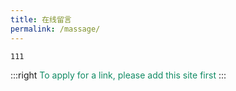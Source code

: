 ```yaml
---
title: 在线留言
permalink: /massage/
---
```


```html
111
```

:::right
<span style="color:#118b64;">To apply for a link, please add this site first</span>
:::

<ClientOnly>
<comment/>
</ClientOnly>
